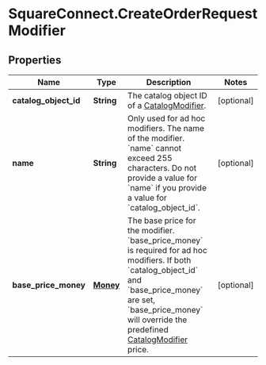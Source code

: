 # SquareConnect.CreateOrderRequestModifier

## Properties
Name | Type | Description | Notes
------------ | ------------- | ------------- | -------------
**catalog_object_id** | **String** | The catalog object ID of a [CatalogModifier](#type-catalogmodifier). | [optional] 
**name** | **String** | Only used for ad hoc modifiers. The name of the modifier. &#x60;name&#x60; cannot exceed 255 characters.  Do not provide a value for &#x60;name&#x60; if you provide a value for &#x60;catalog_object_id&#x60;. | [optional] 
**base_price_money** | [**Money**](Money.md) | The base price for the modifier.  &#x60;base_price_money&#x60; is required for ad hoc modifiers. If both &#x60;catalog_object_id&#x60; and &#x60;base_price_money&#x60; are set, &#x60;base_price_money&#x60; will override the predefined [CatalogModifier](#type-catalogmodifier) price. | [optional] 


